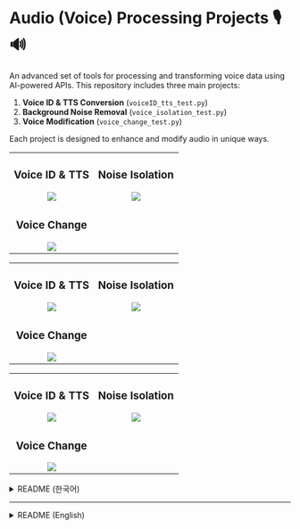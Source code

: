 # Audio (Voice) Processing Projects 🎙️🔊

An advanced set of tools for processing and transforming voice data using AI-powered APIs. This repository includes three main projects:
1. **Voice ID & TTS Conversion** (`voiceID_tts_test.py`)
2. **Background Noise Removal** (`voice_isolation_test.py`)
3. **Voice Modification** (`voice_change_test.py`)

Each project is designed to enhance and modify audio in unique ways.

<table>
<tr>
    <td align="center">
        <h3>Voice ID & TTS</h3>
        <img src="Audio_processing_Elevenlabs/VoiceID_tts/img1.PNG" />
    </td>
    <td align="center">
        <h3>Noise Isolation</h3>
        <img src="Audio_processing_Elevenlabs/VoiceID_tts/img2.PNG" />
    </td>
</tr>
<tr>
    <td align="center">
        <h3>Voice Change</h3>
        <img src="Audio_processing_Elevenlabs/VoiceID_tts/img3.PNG"/>
    </td>
</tr>
</table>

<table>
<tr>
    <td align="center">
        <h3>Voice ID & TTS</h3>
        <img src="Audio_processing_Elevenlabs/Voice_change/img_1.PNG"/>
    </td>
    <td align="center">
        <h3>Noise Isolation</h3>
        <img src="Audio_processing_Elevenlabs/Voice_change/img_2.PNG"/>
    </td>
</tr>
<tr>
    <td align="center">
        <h3>Voice Change</h3>
        <img src="Audio_processing_Elevenlabs/Voice_change/img_3.PNG"/>
    </td>
</tr>
</table>

<table>
<tr>
    <td align="center">
        <h3>Voice ID & TTS</h3>
        <img src="Audio_processing_Elevenlabs/Voice_isolation/img_1.PNG" />
    </td>
    <td align="center">
        <h3>Noise Isolation</h3>
        <img src="Audio_processing_Elevenlabs/Voice_isolation/img_2.PNG" />
    </td>
</tr>
<tr>
    <td align="center">
        <h3>Voice Change</h3>
        <img src="Audio_processing_Elevenlabs/Voice_isolation/img_3.PNG"/>
    </td>
</tr>
</table>

<details>
<summary>README (한국어)</summary>

## 주요 기능 ✨
- **Voice ID 생성**: 업로드된 음성을 기반으로 고유 Voice ID를 생성.
- **TTS 변환**: Voice ID를 이용하여 입력된 텍스트를 음성으로 변환.
- **배경 소음 제거**: 음성에서 불필요한 소음을 제거하여 깨끗한 오디오 제공.
- **음성 변환**: 입력된 목소리를 특정 스타일이나 다른 음성으로 변환.

## 환경 변수 설정 ⚙️
- `.env` 파일을 생성한 후 다음과 같이 API 키를 입력하세요.
  ```ini
  ELEVENLABS_API_KEY=your_api_key_here
  ```

## 기여 방법 🤝
1. 이 저장소를 포크합니다.
2. 새로운 브랜치를 생성합니다: ```git checkout -b feature/your-feature-name```
3. 변경 사항을 커밋합니다: ```git commit -m 'Add some feature'```
4. 브랜치에 푸시합니다: ```git push origin feature/your-feature-name```
5. 풀 리퀘스트를 생성합니다.

## 라이선스 📝
이 프로젝트는 MIT 라이선스를 따릅니다. 자세한 내용은 [LICENSE](./LICENSE)를 참조하세요.
</details>

---

<details> <summary>README (English)</summary>
  
## Key Features ✨
- **Voice ID Generation**: Creates a unique Voice ID from uploaded audio.
- **Text-to-Speech Conversion**: Uses Voice ID to convert input text into speech.
- **Noise Isolation**: Removes unwanted background noise for cleaner audio.
- **Voice Modification**: Transforms input voice into a different style or tone.

## Environment Variables ⚙️
- Create a `.env` file and add the following API key:
  ```ini
  ELEVENLABS_API_KEY=your_api_key_here
  ```

## Contribution 🤝
1. Fork this repository.
2. Create a new branch: ```git checkout -b feature/your-feature-name```
3. Commit your changes: ```git commit -m 'Add some feature'```
4. Push to the branch: ```git push origin feature/your-feature-name```
5. Open a pull request.

## LICENSE 📝
This project is licensed under the MIT License. See [LICENSE](./LICENSE) for more details. 
</details>


